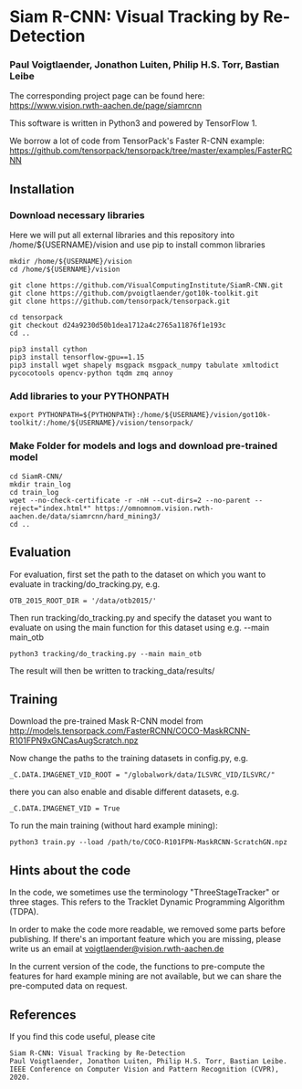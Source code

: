 # Siam R-CNN: Visual Tracking by Re-Detection
### Paul Voigtlaender, Jonathon Luiten, Philip H.S. Torr, Bastian Leibe
The corresponding project page can be found here: https://www.vision.rwth-aachen.de/page/siamrcnn

This software is written in Python3 and powered by TensorFlow 1.

We borrow a lot of code from TensorPack's Faster R-CNN example: https://github.com/tensorpack/tensorpack/tree/master/examples/FasterRCNN

## Installation

### Download necessary libraries
Here we will put all external libraries and this repository into /home/${USERNAME}/vision and use 
pip to install common libraries
```
mkdir /home/${USERNAME}/vision
cd /home/${USERNAME}/vision

git clone https://github.com/VisualComputingInstitute/SiamR-CNN.git
git clone https://github.com/pvoigtlaender/got10k-toolkit.git
git clone https://github.com/tensorpack/tensorpack.git

cd tensorpack
git checkout d24a9230d50b1dea1712a4c2765a11876f1e193c
cd ..

pip3 install cython
pip3 install tensorflow-gpu==1.15
pip3 install wget shapely msgpack msgpack_numpy tabulate xmltodict pycocotools opencv-python tqdm zmq annoy
```
### Add libraries to your PYTHONPATH
```
export PYTHONPATH=${PYTHONPATH}:/home/${USERNAME}/vision/got10k-toolkit/:/home/${USERNAME}/vision/tensorpack/
```

### Make Folder for models and logs and download pre-trained model
```
cd SiamR-CNN/
mkdir train_log
cd train_log
wget --no-check-certificate -r -nH --cut-dirs=2 --no-parent --reject="index.html*" https://omnomnom.vision.rwth-aachen.de/data/siamrcnn/hard_mining3/
cd ..
```
## Evaluation
For evaluation, first set the path to the dataset on which you want to evaluate in tracking/do_tracking.py, e.g.
```
OTB_2015_ROOT_DIR = '/data/otb2015/'
```

Then run tracking/do_tracking.py and specify the dataset you want to evaluate on using the main function for this dataset using e.g. --main main_otb
 
```
python3 tracking/do_tracking.py --main main_otb
```

The result will then be written to tracking_data/results/

## Training
Download the pre-trained Mask R-CNN model from http://models.tensorpack.com/FasterRCNN/COCO-MaskRCNN-R101FPN9xGNCasAugScratch.npz

Now change the paths to the training datasets in config.py, e.g.
```
_C.DATA.IMAGENET_VID_ROOT = "/globalwork/data/ILSVRC_VID/ILSVRC/"
```
there you can also enable and disable different datasets, e.g.
```
_C.DATA.IMAGENET_VID = True
```

To run the main training (without hard example mining):
```
python3 train.py --load /path/to/COCO-R101FPN-MaskRCNN-ScratchGN.npz
```

## Hints about the code
In the code, we sometimes use the terminology "ThreeStageTracker" or three stages. This refers to the Tracklet Dynamic Programming Algorithm (TDPA).

In order to make the code more readable, we removed some parts before publishing. If there's an important feature which you are missing, please write us an email at voigtlaender@vision.rwth-aachen.de

In the current version of the code, the functions to pre-compute the features for hard example mining are not available, but we can share the pre-computed data on request.

## References
If you find this code useful, please cite
```
Siam R-CNN: Visual Tracking by Re-Detection
Paul Voigtlaender, Jonathon Luiten, Philip H.S. Torr, Bastian Leibe.
IEEE Conference on Computer Vision and Pattern Recognition (CVPR), 2020.
```

